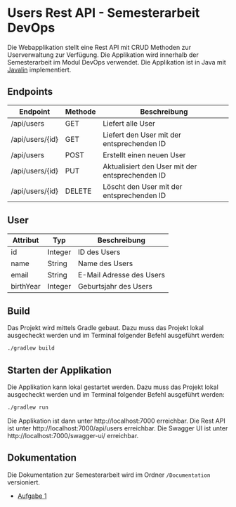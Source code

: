 # Users Rest API - Semesterarbeit DevOps
Die Webapplikation stellt eine Rest API mit CRUD Methoden zur Userverwaltung zur Verfügung. Die Applikation wird innerhalb der Semesterarbeit im Modul DevOps verwendet. Die Applikation ist in Java mit [Javalin](https://javalin.io) implementiert. 
## Endpoints
| Endpoint        | Methode | Beschreibung                                    |
|-----------------|---------|-------------------------------------------------|
| /api/users      | GET     | Liefert alle User                               |
| /api/users/{id} | GET     | Liefert den User mit der entsprechenden ID      |
| /api/users      | POST    | Erstellt einen neuen User                       |
| /api/users/{id} | PUT     | Aktualisiert den User mit der entsprechenden ID |
| /api/users/{id} | DELETE  | Löscht den User mit der entsprechenden ID       |
## User
| Attribut        | Typ | Beschreibung |
|-----------------|--| --- |
| id              | Integer | ID des Users |
| name            | String | Name des Users |
| email           | String | E-Mail Adresse des Users |
| birthYear       | Integer | Geburtsjahr des Users |

## Build
Das Projekt wird mittels Gradle gebaut. Dazu muss das Projekt lokal ausgecheckt werden und im Terminal folgender Befehl ausgeführt werden:
```bash
./gradlew build
```
## Starten der Applikation
Die Applikation kann lokal gestartet werden. Dazu muss das Projekt lokal ausgecheckt werden und im Terminal folgender Befehl ausgeführt werden:
```bash
./gradlew run
```
Die Applikation ist dann unter http://localhost:7000 erreichbar. Die Rest API ist unter http://localhost:7000/api/users erreichbar. Die Swagger UI ist unter http://localhost:7000/swagger-ui/ erreichbar.
## Dokumentation
Die Dokumentation zur Semesterarbeit wird im Ordner `/Documentation` versioniert.
- [Aufgabe 1](./Documentation/Aufgabe_1.md)


